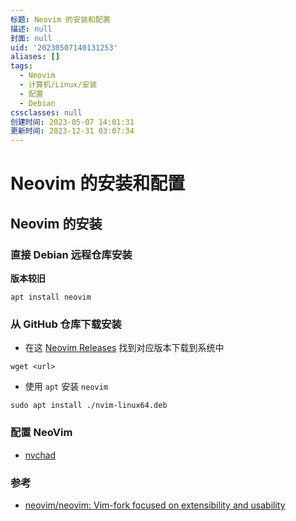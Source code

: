 ```yaml
---
标题: Neovim 的安装和配置
描述: null
封面: null
uid: '20230507140131253'
aliases: []
tags:
  - Neovim
  - 计算机/Linux/安装
  - 配置
  - Debian
cssclasses: null
创建时间: 2023-05-07 14:01:31
更新时间: 2023-12-31 03:07:34
---
```


# Neovim 的安装和配置

## Neovim 的安装

### 直接 Debian 远程仓库安装

**版本较旧**

```
apt install neovim
```

### 从 GitHub 仓库下载安装

- 在这 [Neovim Releases](https://github.com/neovim/neovim/releases) 找到对应版本下载到系统中

```shell
wget <url>
```

- 使用 `apt` 安装 `neovim`

```shell
sudo apt install ./nvim-linux64.deb
```

### 配置 NeoVim

- [nvchad](https://nvchad.com/docs/quickstart/install)

### 参考

- [neovim/neovim: Vim-fork focused on extensibility and usability](https://github.com/neovim/neovim)
